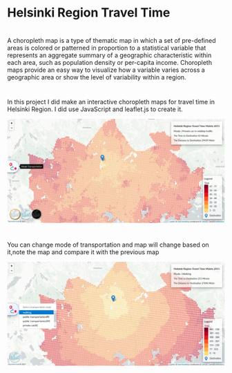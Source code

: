 # Helsinki Region Travel Time
#
A choropleth map is a type of thematic map in which a set of pre-defined areas is colored or patterned in proportion to a statistical variable that represents an aggregate summary of a geographic characteristic within each area, such as population density or per-capita income.
Choropleth maps provide an easy way to visualize how a variable varies across a geographic area or show the level of variability within a region.
#
In this project I did make an interactive choropleth maps for travel time in Helsinki Region. I did use JavaScript and leaflet.js to create it.

![Project's Image](image/image.jpg)

#
You can change mode of transportation and map will change based on it,note the map and compare it with the previous map 

![Change Mode](image/walking.jpg)

#
